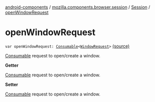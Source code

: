 [android-components](../../index.md) / [mozilla.components.browser.session](../index.md) / [Session](index.md) / [openWindowRequest](./open-window-request.md)

# openWindowRequest

`var openWindowRequest: `[`Consumable`](../../mozilla.components.support.base.observer/-consumable/index.md)`<`[`WindowRequest`](../../mozilla.components.concept.engine.window/-window-request/index.md)`>` [(source)](https://github.com/mozilla-mobile/android-components/blob/master/components/browser/session/src/main/java/mozilla/components/browser/session/Session.kt#L336)

[Consumable](../../mozilla.components.support.base.observer/-consumable/index.md) request to open/create a window.

**Getter**

[Consumable](../../mozilla.components.support.base.observer/-consumable/index.md) request to open/create a window.

**Setter**

[Consumable](../../mozilla.components.support.base.observer/-consumable/index.md) request to open/create a window.

